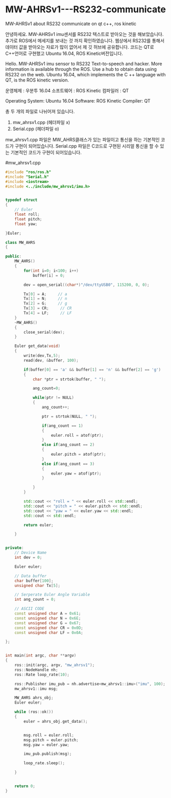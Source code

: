 # MW-AHRSv1---RS232-communicate
MW-AHRSv1 about RS232 communicate on qt c++, ros kinetic

안녕하세요. MW-AHRSv1 imu센서를 RS232 텍스트로 받아오는 것을 해보았습니다. 추가로 ROS에서 메세지를 보내는 것 까지 확인하였습니다.
웹상에서 RS232를 통해서 데이터 값을 받아오는 자료가 많이 없어서 제 깃 허브에 공유합니다.
코드는 QT로 C++언어로 구현했고 Ubuntu 16.04, ROS Kinetic버전입니다.

Hello. MW-AHRSv1 imu sensor to RS232 Text-to-speech and hacker. More information is available through the ROS.
Use a hub to obtain data using RS232 on the web.
Ubuntu 16.04, which implements the C ++ language with QT, is the ROS kinetic version.

운영체제 : 우분투 16.04
소프트웨어 : ROS Kinetic
컴파일러 : QT

Operating System: Ubuntu 16.04
Software: ROS Kinetic
Compiler: QT

총 두 개의 파일로 나뉘어져 있습니다.
1. mw_ahrsv1.cpp (헤더파일 x)
2. Serial.cpp (헤더파일 o)

mw_ahrsv1.cpp 파일은 MW_AHRS클래스가 있는 파일이고 통신을 하는 기본적인 코드가 구현이 되어있습니다.
Serial.cpp 파일은 C코드로 구현된 시리얼 통신을 할 수 있는 기본적인 코드가 구현이 되어있습니다.

#mw_ahrsv1.cpp
```c++
#include "ros/ros.h"
#include "Serial.h"
#include <iostream>
#include <../include/mw_ahrsv1/imu.h>


typedef struct
{
    // Euler
    float roll;
    float pitch;
    float yaw;

}Euler;

class MW_AHRS
{

public:
    MW_AHRS()
    {
        for(int i=0; i<100; i++)
            buffer[i] = 0;

        dev = open_serial((char*)"/dev/ttyUSB0", 115200, 0, 0);

        Tx[0] = A;     // a
        Tx[1] = N;     // n
        Tx[2] = G;     // g
        Tx[3] = CR;     // CR
        Tx[4] = LF;     // LF
    }
    ~MW_AHRS()
    {
        close_serial(dev);
    }

    Euler get_data(void)
    {
        write(dev,Tx,5);
        read(dev, &buffer, 100);

        if(buffer[0] == 'a' && buffer[1] == 'n' && buffer[2] == 'g')
        {
            char *ptr = strtok(buffer, " ");

            ang_count=0;

            while(ptr != NULL)
            {
                ang_count++;

                ptr = strtok(NULL, " ");

                if(ang_count == 1)
                {
                    euler.roll = atof(ptr);
                }
                else if(ang_count == 2)
                {
                    euler.pitch = atof(ptr);
                }
                else if(ang_count == 3)
                {
                    euler.yaw = atof(ptr);
                }

            }
        }

        std::cout << "roll = " << euler.roll << std::endl;
        std::cout << "pitch = " << euler.pitch << std::endl;
        std::cout << "yaw = " << euler.yaw << std::endl;
        std::cout << std::endl;

        return euler;

    }


private:
    // Device Name
    int dev = 0;

    Euler euler;

    // Data buffer
    char buffer[100];
    unsigned char Tx[5];

    // Serperate Euler Angle Variable
    int ang_count = 0;

    // ASCII CODE
    const unsigned char A = 0x61;
    const unsigned char N = 0x6E;
    const unsigned char G = 0x67;
    const unsigned char CR = 0x0D;
    const unsigned char LF = 0x0A;

};


int main(int argc, char **argv)
{
    ros::init(argc, argv, "mw_ahrsv1");
    ros::NodeHandle nh;
    ros::Rate loop_rate(10);

    ros::Publisher imu_pub = nh.advertise<mw_ahrsv1::imu>("imu", 100);
    mw_ahrsv1::imu msg;

    MW_AHRS ahrs_obj;
    Euler euler;

    while (ros::ok())
    {
        euler = ahrs_obj.get_data();


        msg.roll = euler.roll;
        msg.pitch = euler.pitch;
        msg.yaw = euler.yaw;

        imu_pub.publish(msg);

        loop_rate.sleep();

    }


    return 0;
}
```




